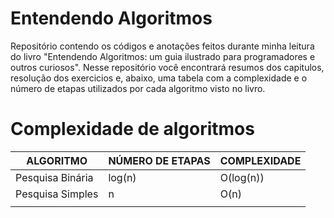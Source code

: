 # Entendendo Algoritmos
Repositório contendo os códigos e anotações feitos durante minha leitura do livro "Entendendo Algoritmos: um guia ilustrado para programadores e outros curiosos".
Nesse repositório você encontrará resumos dos capitulos, resolução dos exercicios e, abaixo, uma tabela com a complexidade e o número de etapas utilizados por cada algoritmo visto no livro.

# Complexidade de algoritmos

|ALGORITMO       |NÚMERO DE ETAPAS               |COMPLEXIDADE                 |
|----------------|-------------------------------|-----------------------------|
|Pesquisa Binária|log(n)                         | O(log(n))                   |
|Pesquisa Simples|n                              | O(n)                        |
|                |                               |                             |

